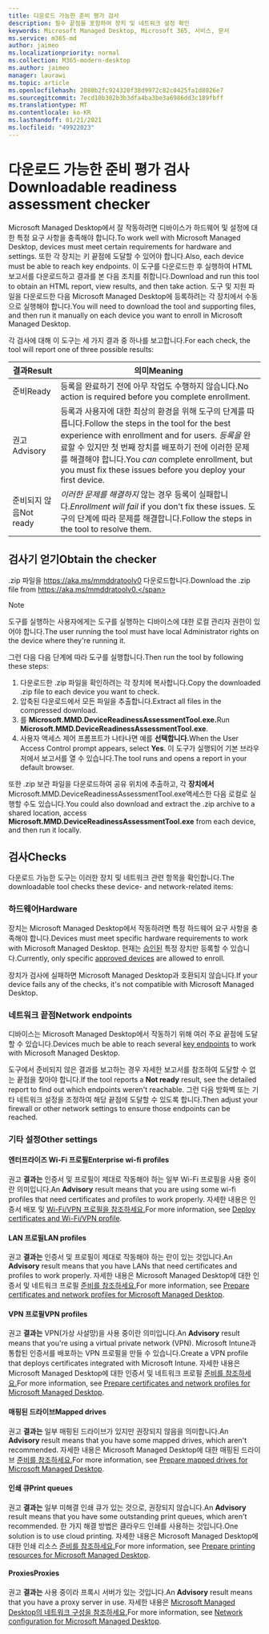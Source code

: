 ```yaml
---
title: 다운로드 가능한 준비 평가 검사
description: 필수 끝점을 포함하여 장치 및 네트워크 설정 확인
keywords: Microsoft Managed Desktop, Microsoft 365, 서비스, 문서
ms.service: m365-md
author: jaimeo
ms.localizationpriority: normal
ms.collection: M365-modern-desktop
ms.author: jaimeo
manager: laurawi
ms.topic: article
ms.openlocfilehash: 2080b2fc924320f38d9972c82c0425fa1d8026e7
ms.sourcegitcommit: 7ecd10b302b3b3dfa4ba3be3a6986dd3c189fbff
ms.translationtype: MT
ms.contentlocale: ko-KR
ms.lasthandoff: 01/21/2021
ms.locfileid: "49922023"
---
```

# <a name="downloadable-readiness-assessment-checker"></a><span data-ttu-id="50a57-104">다운로드 가능한 준비 평가 검사</span><span class="sxs-lookup"><span data-stu-id="50a57-104">Downloadable readiness assessment checker</span></span>

<span data-ttu-id="50a57-105">Microsoft Managed Desktop에서 잘 작동하려면 디바이스가 하드웨어 및 설정에 대한 특정 요구 사항을 충족해야 합니다.</span><span class="sxs-lookup"><span data-stu-id="50a57-105">To work well with Microsoft Managed Desktop, devices must meet certain requirements for hardware and settings.</span></span> <span data-ttu-id="50a57-106">또한 각 장치는 키 끝점에 도달할 수 있어야 합니다.</span><span class="sxs-lookup"><span data-stu-id="50a57-106">Also, each device must be able to reach key endpoints.</span></span> <span data-ttu-id="50a57-107">이 도구를 다운로드한 후 실행하여 HTML 보고서를 다운로드하고 결과를 본 다음 조치를 취합니다.</span><span class="sxs-lookup"><span data-stu-id="50a57-107">Download and run this tool to obtain an HTML report, view results, and then take action.</span></span> <span data-ttu-id="50a57-108">도구 및 지원 파일을 다운로드한 다음 Microsoft Managed Desktop에 등록하려는 각 장치에서 수동으로 실행해야 합니다.</span><span class="sxs-lookup"><span data-stu-id="50a57-108">You will need to download the tool and supporting files, and then run it manually on each device you want to enroll in Microsoft Managed Desktop.</span></span>

<span data-ttu-id="50a57-109">각 검사에 대해 이 도구는 세 가지 결과 중 하나를 보고합니다.</span><span class="sxs-lookup"><span data-stu-id="50a57-109">For each check, the tool will report one of three possible results:</span></span>


|<span data-ttu-id="50a57-110">결과</span><span class="sxs-lookup"><span data-stu-id="50a57-110">Result</span></span>  |<span data-ttu-id="50a57-111">의미</span><span class="sxs-lookup"><span data-stu-id="50a57-111">Meaning</span></span>  |
|---------|---------|
|<span data-ttu-id="50a57-112">준비</span><span class="sxs-lookup"><span data-stu-id="50a57-112">Ready</span></span>     | <span data-ttu-id="50a57-113">등록을 완료하기 전에 아무 작업도 수행하지 않습니다.</span><span class="sxs-lookup"><span data-stu-id="50a57-113">No action is required before you complete enrollment.</span></span>        |
|<span data-ttu-id="50a57-114">권고</span><span class="sxs-lookup"><span data-stu-id="50a57-114">Advisory</span></span>    | <span data-ttu-id="50a57-115">등록과 사용자에 대한 최상의 환경을 위해 도구의 단계를 따릅니다.</span><span class="sxs-lookup"><span data-stu-id="50a57-115">Follow the steps in the tool for the best experience with enrollment and for users.</span></span> <span data-ttu-id="50a57-116">*등록을* 완료할 수 있지만 첫 번째 장치를 배포하기 전에 이러한 문제를 해결해야 합니다.</span><span class="sxs-lookup"><span data-stu-id="50a57-116">You *can* complete enrollment, but you must fix these issues before you deploy your first device.</span></span>        |
|<span data-ttu-id="50a57-117">준비되지 않음</span><span class="sxs-lookup"><span data-stu-id="50a57-117">Not ready</span></span> | <span data-ttu-id="50a57-118">*이러한 문제를 해결하지* 않는 경우 등록이 실패합니다.</span><span class="sxs-lookup"><span data-stu-id="50a57-118">*Enrollment will fail* if you don't fix these issues.</span></span> <span data-ttu-id="50a57-119">도구의 단계에 따라 문제를 해결합니다.</span><span class="sxs-lookup"><span data-stu-id="50a57-119">Follow the steps in the tool to resolve them.</span></span>        |

## <a name="obtain-the-checker"></a><span data-ttu-id="50a57-120">검사기 얻기</span><span class="sxs-lookup"><span data-stu-id="50a57-120">Obtain the checker</span></span>

<span data-ttu-id="50a57-121">.zip 파일을 https://aka.ms/mmddratoolv0 다운로드합니다.</span><span class="sxs-lookup"><span data-stu-id="50a57-121">Download the .zip file from https://aka.ms/mmddratoolv0.</span></span>

> [!NOTE]
> <span data-ttu-id="50a57-122">도구를 실행하는 사용자에게는 도구를 실행하는 디바이스에 대한 로컬 관리자 권한이 있어야 합니다.</span><span class="sxs-lookup"><span data-stu-id="50a57-122">The user running the tool must have local Administrator rights on the device where they're running it.</span></span>

 <span data-ttu-id="50a57-123">그런 다음 다음 단계에 따라 도구를 실행합니다.</span><span class="sxs-lookup"><span data-stu-id="50a57-123">Then run the tool by following these steps:</span></span>

1. <span data-ttu-id="50a57-124">다운로드한 .zip 파일을 확인하려는 각 장치에 복사합니다.</span><span class="sxs-lookup"><span data-stu-id="50a57-124">Copy the downloaded .zip file to each device you want to check.</span></span>
2. <span data-ttu-id="50a57-125">압축된 다운로드에서 모든 파일을 추출합니다.</span><span class="sxs-lookup"><span data-stu-id="50a57-125">Extract all files in the compressed download.</span></span>
3. <span data-ttu-id="50a57-126">를 **Microsoft.MMD.DeviceReadinessAssessmentTool.exe.**</span><span class="sxs-lookup"><span data-stu-id="50a57-126">Run **Microsoft.MMD.DeviceReadinessAssessmentTool.exe**.</span></span>
4. <span data-ttu-id="50a57-127">사용자 액세스 제어 프롬프트가 나타나면 예를 **선택합니다.**</span><span class="sxs-lookup"><span data-stu-id="50a57-127">When the User Access Control prompt appears, select **Yes**.</span></span> <span data-ttu-id="50a57-128">이 도구가 실행되어 기본 브라우저에서 보고서를 열 수 있습니다.</span><span class="sxs-lookup"><span data-stu-id="50a57-128">The tool runs and opens a report in your default browser.</span></span>

<span data-ttu-id="50a57-129">또한 .zip 보관 파일을 다운로드하여 공유 위치에 추출하고, 각 **장치에서** Microsoft.MMD.DeviceReadinessAssessmentTool.exe액세스한 다음 로컬로 실행할 수도 있습니다.</span><span class="sxs-lookup"><span data-stu-id="50a57-129">You could also download and extract the .zip archive to a shared location, access **Microsoft.MMD.DeviceReadinessAssessmentTool.exe** from each device, and then run it locally.</span></span>


## <a name="checks"></a><span data-ttu-id="50a57-130">검사</span><span class="sxs-lookup"><span data-stu-id="50a57-130">Checks</span></span>

<span data-ttu-id="50a57-131">다운로드 가능한 도구는 이러한 장치 및 네트워크 관련 항목을 확인합니다.</span><span class="sxs-lookup"><span data-stu-id="50a57-131">The downloadable tool checks these device- and network-related items:</span></span>

### <a name="hardware"></a><span data-ttu-id="50a57-132">하드웨어</span><span class="sxs-lookup"><span data-stu-id="50a57-132">Hardware</span></span>

<span data-ttu-id="50a57-133">장치는 Microsoft Managed Desktop에서 작동하려면 특정 하드웨어 요구 사항을 충족해야 합니다.</span><span class="sxs-lookup"><span data-stu-id="50a57-133">Devices must meet specific hardware requirements to work with Microsoft Managed Desktop.</span></span> <span data-ttu-id="50a57-134">현재는 [승인된](../service-description/device-list.md) 특정 장치만 등록할 수 있습니다.</span><span class="sxs-lookup"><span data-stu-id="50a57-134">Currently, only specific [approved devices](../service-description/device-list.md) are allowed to enroll.</span></span> 

<span data-ttu-id="50a57-135">장치가 검사에 실패하면 Microsoft Managed Desktop과 호환되지 않습니다.</span><span class="sxs-lookup"><span data-stu-id="50a57-135">If your device fails any of the checks, it's not compatible with Microsoft Managed Desktop.</span></span>

### <a name="network-endpoints"></a><span data-ttu-id="50a57-136">네트워크 끝점</span><span class="sxs-lookup"><span data-stu-id="50a57-136">Network endpoints</span></span>

<span data-ttu-id="50a57-137">디바이스는 Microsoft Managed [](network.md) Desktop에서 작동하기 위해 여러 주요 끝점에 도달할 수 있습니다.</span><span class="sxs-lookup"><span data-stu-id="50a57-137">Devices much be able to reach several [key endpoints](network.md) to work with Microsoft Managed Desktop.</span></span>

<span data-ttu-id="50a57-138">도구에서 준비되지  않은 결과를 보고하는 경우 자세한 보고서를 참조하여 도달할 수 없는 끝점을 찾아야 합니다.</span><span class="sxs-lookup"><span data-stu-id="50a57-138">If the tool reports a **Not ready** result, see the detailed report to find out which endpoints weren't reachable.</span></span> <span data-ttu-id="50a57-139">그런 다음 방화벽 또는 기타 네트워크 설정을 조정하여 해당 끝점에 도달할 수 있도록 합니다.</span><span class="sxs-lookup"><span data-stu-id="50a57-139">Then adjust your firewall or other network settings to ensure those endpoints can be reached.</span></span>

### <a name="other-settings"></a><span data-ttu-id="50a57-140">기타 설정</span><span class="sxs-lookup"><span data-stu-id="50a57-140">Other settings</span></span>

#### <a name="enterprise-wi-fi-profiles"></a><span data-ttu-id="50a57-141">엔터프라이즈 Wi-Fi 프로필</span><span class="sxs-lookup"><span data-stu-id="50a57-141">Enterprise wi-fi profiles</span></span>

<span data-ttu-id="50a57-142">권고 **결과는** 인증서 및 프로필이 제대로 작동해야 하는 일부 Wi-Fi 프로필을 사용 중이란 의미입니다.</span><span class="sxs-lookup"><span data-stu-id="50a57-142">An **Advisory** result means that you are using some wi-fi profiles that need certificates and profiles to work properly.</span></span> <span data-ttu-id="50a57-143">자세한 내용은 인증서 배포 및 [Wi-Fi/VPN 프로필을 참조하세요.](certs-wifi-lan.md#deploy-certificates-and-wi-fivpn-profile)</span><span class="sxs-lookup"><span data-stu-id="50a57-143">For more information, see [Deploy certificates and Wi-Fi/VPN profile](certs-wifi-lan.md#deploy-certificates-and-wi-fivpn-profile).</span></span>

#### <a name="lan-profiles"></a><span data-ttu-id="50a57-144">LAN 프로필</span><span class="sxs-lookup"><span data-stu-id="50a57-144">LAN profiles</span></span>

<span data-ttu-id="50a57-145">권고 **결과는** 인증서 및 프로필이 제대로 작동해야 하는 란이 있는 것입니다.</span><span class="sxs-lookup"><span data-stu-id="50a57-145">An **Advisory** result means that you have LANs that need certificates and profiles to work properly.</span></span> <span data-ttu-id="50a57-146">자세한 내용은 Microsoft Managed Desktop에 대한 인증서 및 네트워크 프로필 [준비를 참조하세요.](certs-wifi-lan.md)</span><span class="sxs-lookup"><span data-stu-id="50a57-146">For more information, see [Prepare certificates and network profiles for Microsoft Managed Desktop](certs-wifi-lan.md).</span></span>

#### <a name="vpn-profiles"></a><span data-ttu-id="50a57-147">VPN 프로필</span><span class="sxs-lookup"><span data-stu-id="50a57-147">VPN profiles</span></span>

<span data-ttu-id="50a57-148">권고 **결과는** VPN(가상 사설망)을 사용 중이란 의미입니다.</span><span class="sxs-lookup"><span data-stu-id="50a57-148">An **Advisory** result means that you're using a virtual private network (VPN).</span></span> <span data-ttu-id="50a57-149">Microsoft Intune과 통합된 인증서를 배포하는 VPN 프로필을 만들 수 있습니다.</span><span class="sxs-lookup"><span data-stu-id="50a57-149">Create a VPN profile that deploys certificates integrated with Microsoft Intune.</span></span> <span data-ttu-id="50a57-150">자세한 내용은 Microsoft Managed Desktop에 대한 인증서 및 네트워크 프로필 [준비를 참조하세요.](certs-wifi-lan.md)</span><span class="sxs-lookup"><span data-stu-id="50a57-150">For more information, see [Prepare certificates and network profiles for Microsoft Managed Desktop](certs-wifi-lan.md).</span></span>

#### <a name="mapped-drives"></a><span data-ttu-id="50a57-151">매핑된 드라이브</span><span class="sxs-lookup"><span data-stu-id="50a57-151">Mapped drives</span></span>

<span data-ttu-id="50a57-152">권고 **결과는** 일부 매핑된 드라이브가 있지만 권장되지 않음을 의미합니다.</span><span class="sxs-lookup"><span data-stu-id="50a57-152">An **Advisory** result means that you have some mapped drives, which aren't recommended.</span></span> <span data-ttu-id="50a57-153">자세한 내용은 Microsoft Managed Desktop에 대한 매핑된 드라이브 [준비를 참조하세요.](mapped-drives.md)</span><span class="sxs-lookup"><span data-stu-id="50a57-153">For more information, see [Prepare mapped drives for Microsoft Managed Desktop](mapped-drives.md).</span></span>

#### <a name="print-queues"></a><span data-ttu-id="50a57-154">인쇄 큐</span><span class="sxs-lookup"><span data-stu-id="50a57-154">Print queues</span></span>

<span data-ttu-id="50a57-155">권고 **결과는** 일부 미해결 인쇄 큐가 있는 것으로, 권장되지 않습니다.</span><span class="sxs-lookup"><span data-stu-id="50a57-155">An **Advisory** result means that you have some outstanding print queues, which aren't recommended.</span></span> <span data-ttu-id="50a57-156">한 가지 해결 방법은 클라우드 인쇄를 사용하는 것입니다.</span><span class="sxs-lookup"><span data-stu-id="50a57-156">One solution is to use cloud printing.</span></span> <span data-ttu-id="50a57-157">자세한 내용은 Microsoft Managed Desktop에 대한 인쇄 리소스 [준비를 참조하세요.](printing.md)</span><span class="sxs-lookup"><span data-stu-id="50a57-157">For more information, see [Prepare printing resources for Microsoft Managed Desktop](printing.md).</span></span>

#### <a name="proxies"></a><span data-ttu-id="50a57-158">Proxies</span><span class="sxs-lookup"><span data-stu-id="50a57-158">Proxies</span></span>

<span data-ttu-id="50a57-159">권고 **결과는** 사용 중이라 프록시 서버가 있는 것입니다.</span><span class="sxs-lookup"><span data-stu-id="50a57-159">An **Advisory** result means that you have a proxy server in use.</span></span> <span data-ttu-id="50a57-160">자세한 내용은 [Microsoft Managed Desktop의 네트워크 구성을 참조하세요.](network.md)</span><span class="sxs-lookup"><span data-stu-id="50a57-160">For more information, see [Network configuration for Microsoft Managed Desktop](network.md).</span></span>

